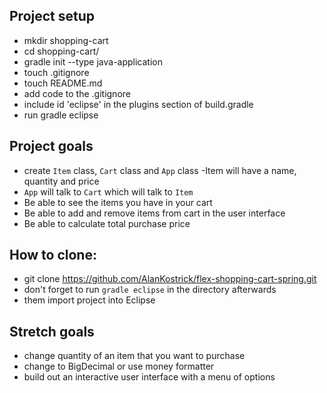 ## Project setup
- mkdir shopping-cart
- cd shopping-cart/
- gradle init --type java-application
- touch .gitignore
- touch README.md
- add code to the .gitignore
- include id 'eclipse' in the plugins section of build.gradle
- run gradle eclipse

## Project goals
- create `Item` class, `Cart` class and `App` class
	-Item will have a name, quantity and price
- `App` will talk to `Cart` which will talk to `Item`
- Be able to see the items you have in your cart
- Be able to add and remove items from cart in the user interface
- Be able to calculate total purchase price

## How to clone:
- git clone https://github.com/AlanKostrick/flex-shopping-cart-spring.git
- don't forget to run `gradle eclipse` in the directory afterwards
- them import project into Eclipse


## Stretch goals
- change quantity of an item that you want to purchase
- change to BigDecimal or use money formatter
- build out an interactive user interface with a menu of options
